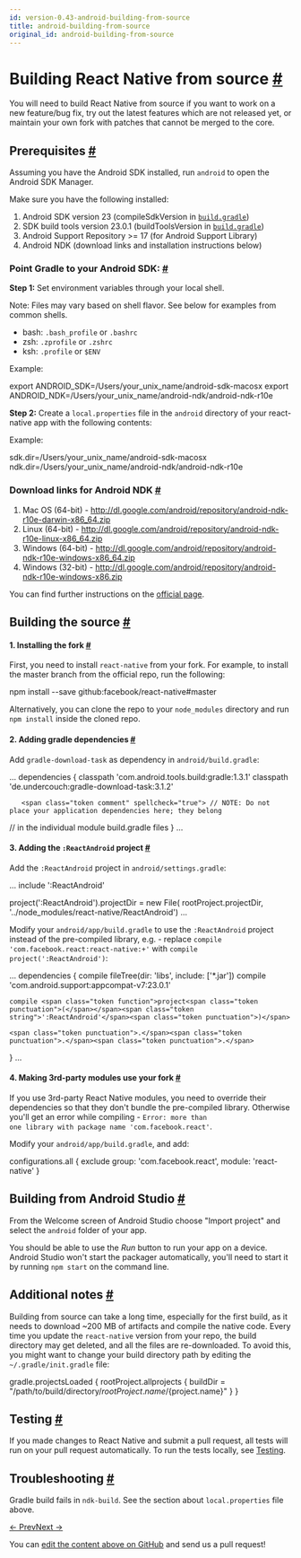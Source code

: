 ```yaml
---
id: version-0.43-android-building-from-source
title: android-building-from-source
original_id: android-building-from-source
---
```

<a id="content"></a><h1><a class="anchor" name="building-react-native-from-source"></a>Building React Native from source <a class="hash-link" href="docs/android-building-from-source.html#building-react-native-from-source">#</a></h1><div><p>You will need to build React Native from source if you want to work on a new feature/bug fix, try out the latest features which are not released yet, or maintain your own fork with patches that cannot be merged to the core.</p><h2><a class="anchor" name="prerequisites"></a>Prerequisites <a class="hash-link" href="docs/android-building-from-source.html#prerequisites">#</a></h2><p>Assuming you have the Android SDK installed, run <code>android</code> to open the Android SDK Manager.</p><p>Make sure you have the following installed:</p><ol><li>Android SDK version 23 (compileSdkVersion in <a href="https://github.com/facebook/react-native/blob/master/ReactAndroid/build.gradle" target="_blank"><code>build.gradle</code></a>)</li><li>SDK build tools version 23.0.1 (buildToolsVersion in <a href="https://github.com/facebook/react-native/blob/master/ReactAndroid/build.gradle" target="_blank"><code>build.gradle</code></a>)</li><li>Android Support Repository &gt;= 17 (for Android Support Library)</li><li>Android NDK (download links and installation instructions below)</li></ol><h3><a class="anchor" name="point-gradle-to-your-android-sdk"></a>Point Gradle to your Android SDK: <a class="hash-link" href="docs/android-building-from-source.html#point-gradle-to-your-android-sdk">#</a></h3><p><strong>Step 1:</strong>  Set environment variables through your local shell.</p><p>Note: Files may vary based on shell flavor. See below for examples from common shells.</p><ul><li>bash: <code>.bash_profile</code> or <code>.bashrc</code></li><li>zsh: <code>.zprofile</code> or <code>.zshrc</code></li><li>ksh: <code>.profile</code> or <code>$ENV</code></li></ul><p>Example:</p><div class="prism language-javascript">export ANDROID_SDK<span class="token operator">=</span><span class="token operator">/</span>Users<span class="token operator">/</span>your_unix_name<span class="token operator">/</span>android<span class="token operator">-</span>sdk<span class="token operator">-</span>macosx
export ANDROID_NDK<span class="token operator">=</span><span class="token operator">/</span>Users<span class="token operator">/</span>your_unix_name<span class="token operator">/</span>android<span class="token operator">-</span>ndk<span class="token operator">/</span>android<span class="token operator">-</span>ndk<span class="token operator">-</span>r10e</div><p><strong>Step 2:</strong> Create a <code>local.properties</code> file in the <code>android</code> directory of your react-native app with the following contents:</p><p>Example:</p><div class="prism language-javascript">sdk<span class="token punctuation">.</span>dir<span class="token operator">=</span><span class="token operator">/</span>Users<span class="token operator">/</span>your_unix_name<span class="token operator">/</span>android<span class="token operator">-</span>sdk<span class="token operator">-</span>macosx
ndk<span class="token punctuation">.</span>dir<span class="token operator">=</span><span class="token operator">/</span>Users<span class="token operator">/</span>your_unix_name<span class="token operator">/</span>android<span class="token operator">-</span>ndk<span class="token operator">/</span>android<span class="token operator">-</span>ndk<span class="token operator">-</span>r10e</div><h3><a class="anchor" name="download-links-for-android-ndk"></a>Download links for Android NDK <a class="hash-link" href="docs/android-building-from-source.html#download-links-for-android-ndk">#</a></h3><ol><li>Mac OS (64-bit) - <a href="http://dl.google.com/android/repository/android-ndk-r10e-darwin-x86_64.zip">http://dl.google.com/android/repository/android-ndk-r10e-darwin-x86_64.zip</a></li><li>Linux (64-bit) - <a href="http://dl.google.com/android/repository/android-ndk-r10e-linux-x86_64.zip">http://dl.google.com/android/repository/android-ndk-r10e-linux-x86_64.zip</a></li><li>Windows (64-bit) - <a href="http://dl.google.com/android/repository/android-ndk-r10e-windows-x86_64.zip">http://dl.google.com/android/repository/android-ndk-r10e-windows-x86_64.zip</a></li><li>Windows (32-bit) - <a href="http://dl.google.com/android/repository/android-ndk-r10e-windows-x86.zip">http://dl.google.com/android/repository/android-ndk-r10e-windows-x86.zip</a></li></ol><p>You can find further instructions on the <a href="http://developer.android.com/ndk/downloads/index.html" target="_blank">official page</a>.</p><h2><a class="anchor" name="building-the-source"></a>Building the source <a class="hash-link" href="docs/android-building-from-source.html#building-the-source">#</a></h2><h4><a class="anchor" name="1-installing-the-fork"></a>1. Installing the fork <a class="hash-link" href="docs/android-building-from-source.html#1-installing-the-fork">#</a></h4><p>First, you need to install <code>react-native</code> from your fork. For example, to install the master branch from the official repo, run the following:</p><div class="prism language-javascript">npm install <span class="token operator">--</span>save github<span class="token punctuation">:</span>facebook<span class="token operator">/</span>react<span class="token operator">-</span>native#master</div><p>Alternatively, you can clone the repo to your <code>node_modules</code> directory and run <code>npm install</code> inside the cloned repo.</p><h4><a class="anchor" name="2-adding-gradle-dependencies"></a>2. Adding gradle dependencies <a class="hash-link" href="docs/android-building-from-source.html#2-adding-gradle-dependencies">#</a></h4><p>Add <code>gradle-download-task</code> as dependency in <code>android/build.gradle</code>:</p><div class="prism language-javascript"><span class="token punctuation">.</span><span class="token punctuation">.</span><span class="token punctuation">.</span>
    dependencies <span class="token punctuation">{</span>
        classpath <span class="token string">'com.android.tools.build:gradle:1.3.1'</span>
        classpath <span class="token string">'de.undercouch:gradle-download-task:3.1.2'</span>

       <span class="token comment" spellcheck="true"> // NOTE: Do not place your application dependencies here; they belong
</span>       <span class="token comment" spellcheck="true"> // in the individual module build.gradle files
</span>    <span class="token punctuation">}</span>
<span class="token punctuation">.</span><span class="token punctuation">.</span><span class="token punctuation">.</span></div><h4><a class="anchor" name="3-adding-the-reactandroid-project"></a>3. Adding the <code>:ReactAndroid</code> project <a class="hash-link" href="docs/android-building-from-source.html#3-adding-the-reactandroid-project">#</a></h4><p>Add the <code>:ReactAndroid</code> project in <code>android/settings.gradle</code>:</p><div class="prism language-javascript"><span class="token punctuation">.</span><span class="token punctuation">.</span><span class="token punctuation">.</span>
include <span class="token string">':ReactAndroid'</span>

<span class="token function">project<span class="token punctuation">(</span></span><span class="token string">':ReactAndroid'</span><span class="token punctuation">)</span><span class="token punctuation">.</span>projectDir <span class="token operator">=</span> <span class="token keyword">new</span> <span class="token class-name">File</span><span class="token punctuation">(</span>
    rootProject<span class="token punctuation">.</span>projectDir<span class="token punctuation">,</span> <span class="token string">'../node_modules/react-native/ReactAndroid'</span><span class="token punctuation">)</span>
<span class="token punctuation">.</span><span class="token punctuation">.</span><span class="token punctuation">.</span></div><p>Modify your <code>android/app/build.gradle</code> to use the <code>:ReactAndroid</code> project instead of the pre-compiled library, e.g. - replace <code>compile 'com.facebook.react:react-native:+'</code> with <code>compile project(':ReactAndroid')</code>:</p><div class="prism language-javascript"><span class="token punctuation">.</span><span class="token punctuation">.</span><span class="token punctuation">.</span>
dependencies <span class="token punctuation">{</span>
    compile <span class="token function">fileTree<span class="token punctuation">(</span></span>dir<span class="token punctuation">:</span> <span class="token string">'libs'</span><span class="token punctuation">,</span> include<span class="token punctuation">:</span> <span class="token punctuation">[</span><span class="token string">'*.jar'</span><span class="token punctuation">]</span><span class="token punctuation">)</span>
    compile <span class="token string">'com.android.support:appcompat-v7:23.0.1'</span>

    compile <span class="token function">project<span class="token punctuation">(</span></span><span class="token string">':ReactAndroid'</span><span class="token punctuation">)</span>

    <span class="token punctuation">.</span><span class="token punctuation">.</span><span class="token punctuation">.</span>
<span class="token punctuation">}</span>
<span class="token punctuation">.</span><span class="token punctuation">.</span><span class="token punctuation">.</span></div><h4><a class="anchor" name="4-making-3rd-party-modules-use-your-fork"></a>4. Making 3rd-party modules use your fork <a class="hash-link" href="docs/android-building-from-source.html#4-making-3rd-party-modules-use-your-fork">#</a></h4><p>If you use 3rd-party React Native modules, you need to override their dependencies so that they don't bundle the pre-compiled library. Otherwise you'll get an error while compiling - <code>Error: more than one library with package name 'com.facebook.react'</code>.</p><p>Modify your <code>android/app/build.gradle</code>, and add:</p><div class="prism language-javascript">configurations<span class="token punctuation">.</span>all <span class="token punctuation">{</span>
    exclude group<span class="token punctuation">:</span> <span class="token string">'com.facebook.react'</span><span class="token punctuation">,</span> module<span class="token punctuation">:</span> <span class="token string">'react-native'</span>
<span class="token punctuation">}</span></div><h2><a class="anchor" name="building-from-android-studio"></a>Building from Android Studio <a class="hash-link" href="docs/android-building-from-source.html#building-from-android-studio">#</a></h2><p>From the Welcome screen of Android Studio choose "Import project" and select the <code>android</code> folder of your app.</p><p>You should be able to use the <em>Run</em> button to run your app on a device. Android Studio won't start the packager automatically, you'll need to start it by running <code>npm start</code> on the command line.</p><h2><a class="anchor" name="additional-notes"></a>Additional notes <a class="hash-link" href="docs/android-building-from-source.html#additional-notes">#</a></h2><p>Building from source can take a long time, especially for the first build, as it needs to download ~200 MB of artifacts and compile the native code. Every time you update the <code>react-native</code> version from your repo, the build directory may get deleted, and all the files are re-downloaded. To avoid this, you might want to change your build directory path by editing the <code>~/.gradle/init.gradle</code> file:</p><div class="prism language-javascript">gradle<span class="token punctuation">.</span>projectsLoaded <span class="token punctuation">{</span>
    rootProject<span class="token punctuation">.</span>allprojects <span class="token punctuation">{</span>
        buildDir <span class="token operator">=</span> <span class="token string">"/path/to/build/directory/${rootProject.name}/${project.name}"</span>
    <span class="token punctuation">}</span>
<span class="token punctuation">}</span></div><h2><a class="anchor" name="testing"></a>Testing <a class="hash-link" href="docs/android-building-from-source.html#testing">#</a></h2><p>If you made changes to React Native and submit a pull request, all tests will run on your pull request automatically. To run the tests locally, see <a href="docs/testing.html" target="_blank">Testing</a>.</p><h2><a class="anchor" name="troubleshooting"></a>Troubleshooting <a class="hash-link" href="docs/android-building-from-source.html#troubleshooting">#</a></h2><p>Gradle build fails in <code>ndk-build</code>. See the section about <code>local.properties</code> file above.</p></div><div class="docs-prevnext"><a class="docs-prev" href="docs/android-ui-performance.html#content">← Prev</a><a class="docs-next" href="docs/activityindicator.html#content">Next →</a></div><p class="edit-page-block">You can <a target="_blank" href="https://github.com/facebook/react-native/blob/master/docs/AndroidBuildingFromSource.md">edit the content above on GitHub</a> and send us a pull request!</p>
